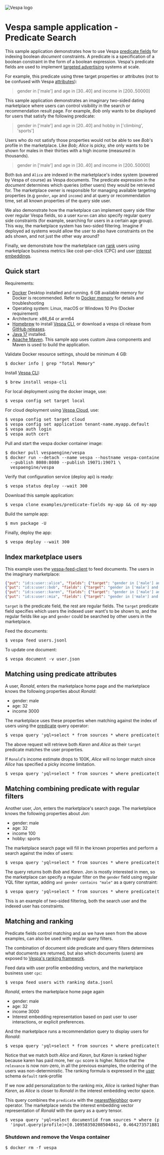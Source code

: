 
<!-- Copyright Yahoo. Licensed under the terms of the Apache 2.0 license. See LICENSE in the project root. -->

![Vespa logo](https://vespa.ai/assets/vespa-logo-color.png)


# Vespa sample application - Predicate Search

This sample application demonstrates how to use Vespa [predicate fields](https://docs.vespa.ai/en/predicate-fields.html) 
for indexing boolean *document* constraints. A predicate is a specification of a
boolean constraint in the form of a boolean expression. Vespa's predicate fields 
are used to implement [targeted advertising](https://en.wikipedia.org/wiki/Targeted_advertising)
systems at scale.

For example, this predicate using three target 
properties or attributes (not to be confused with Vespa [attributes](https://docs.vespa.ai/en/attributes.html)):

> gender in ['male'] and age in [30..40] and income in [200..50000]

This sample application demonstrates an imaginary two-sided dating marketplace
where users can control visibility in the search or recommendation result page. For example, _Bob_
only wants to be displayed for users that satisfy the following predicate:

> gender in ['male'] and age in [20..40] and hobby in ['climbing', 'sports']

Users who do not satisfy those properties would not be able to see _Bob_'s profile
in the marketplace. Like _Bob_; _Alice_ is picky, she only wants to be shown for males in their thirties with
a high income (measured in thousands).

> gender in ['male'] and age in [30..40] and income in [200..50000]

Both `Bob` and `Alice` are indexed in the marketplace's index system (powered by Vespa of course) as Vespa documents.
The predicate expression in the *document* determines which queries (other users) they would be retrieved for.
The marketplace owner is responsible for managing available targeting properties (e.g `gender`, `age` and `income`) and
at query or recommendation time, set all known properties of the query side user. 

We also demonstrate how the marketplace can implement query side filter over regular Vespa fields, so a user `Karen`
can also specify regular query side constraints (for example, searching for users in a certain age group).
This way, the marketplace system has two-sided filtering.
Imagine if deployed ad systems would allow the user to also have constraints on the ads shown,
and not just the other way around?

Finally, we demonstrate how the marketplace can [rank](https://docs.vespa.ai/en/ranking.html) users
using marketplace business metrics like cost-per-click (CPC) and user
[interest embeddings](https://docs.vespa.ai/en/tutorials/news-4-embeddings.html).


## Quick start

Requirements:

* [Docker](https://www.docker.com/) Desktop installed and running. 6 GB available memory for Docker is recommended.
  Refer to [Docker memory](https://docs.vespa.ai/en/operations/docker-containers.html#memory)
  for details and troubleshooting
* Operating system: Linux, macOS or Windows 10 Pro (Docker requirement)
* Architecture: x86_64 or arm64
* [Homebrew](https://brew.sh/) to install [Vespa CLI](https://docs.vespa.ai/en/vespa-cli.html), or download
  a vespa cli release from [GitHub releases](https://github.com/vespa-engine/vespa/releases).
* [Java 17](https://openjdk.org/projects/jdk/17/) installed.
* [Apache Maven](https://maven.apache.org/install.html).
  This sample app uses custom Java components and Maven is used to build the application.

Validate Docker resource settings, should be minimum 4 GB:

<pre>
$ docker info | grep "Total Memory"
</pre>

Install [Vespa CLI](https://docs.vespa.ai/en/vespa-cli.html):

<pre >
$ brew install vespa-cli
</pre>

For local deployment using the docker image, use:

<pre data-test="exec">
$ vespa config set target local
</pre>

For cloud deployment using [Vespa Cloud](https://cloud.vespa.ai/), use:

<pre>
$ vespa config set target cloud
$ vespa config set application tenant-name.myapp.default
$ vespa auth login 
$ vespa auth cert
</pre>

Pull and start the vespa docker container image:

<pre data-test="exec">
$ docker pull vespaengine/vespa
$ docker run --detach --name vespa --hostname vespa-container \
  --publish 8080:8080 --publish 19071:19071 \
  vespaengine/vespa
</pre>

Verify that configuration service (deploy api) is ready:

<pre data-test="exec">
$ vespa status deploy --wait 300
</pre>

Download this sample application:

<pre data-test="exec">
$ vespa clone examples/predicate-fields my-app && cd my-app
</pre>

Build the sample app:

<pre data-test="exec">
$ mvn package -U
</pre>

Finally, deploy the app:

<pre data-test="exec">
$ vespa deploy --wait 300
</pre>


## Index marketplace users  
This example uses the [vespa-feed-client](https://docs.vespa.ai/en/vespa-feed-client.html) to feed documents.
The users in the imaginary marketplace:
```json lines
{"put": "id:s:user::alice", "fields": {"target": "gender in ['male'] and age in [30..40] and income in [200..50000]", "age": 23, "gender": ["female"]}}
{"put": "id:s:user::bob", "fields": {"target": "gender in ['male'] and age in [20..40] and hobby in ['climbing', 'sports']", "age":41, "gender":["male"]}}
{"put": "id:s:user::karen", "fields": {"target": "gender in ['male'] and age in [30..55]", "age":55, "gender": ["female"]}}
{"put": "id:s:user::mia", "fields": {"target": "gender in ['male'] and age in [50..80]", "age":56,"gender": ["female"]}}
```
`target` is the predicate field, the rest are regular fields.
The `target` predicate field specifies which users the indexed user want's to be shown to,
and the regular fields like `age` and `gender` could be searched by other users in the marketplace.

Feed the documents:

<pre data-test="exec">
$ vespa feed users.jsonl
</pre>

To update one document:

<pre data-test="exec">
$ vespa document -v user.json
</pre>


## Matching using predicate attributes

A user, _Ronald_, enters the marketplace home page and the marketplace knows the following properties about _Ronald_:

- gender: male 
- age: 32
- income 3000

The marketplace uses these properties when matching against the index of users using the 
[predicate](https://docs.vespa.ai/en/reference/query-language-reference.html#predicate) query operator:

<pre data-test="exec" data-test-assert-contains="alice">
$ vespa query 'yql=select * from sources * where predicate(target, {"gender":["male"]}, {"age":32, "income": 3000})'
</pre>

The above request will retrieve both _Karen_ and _Alice_ as their `target` predicate matches the user properties. 

If `Ronald`'s income estimate drops to 100K, _Alice_ will no longer match since _Alice_ 
has specified a picky income limitation.

<pre data-test="exec" data-test-assert-contains="karen">
$ vespa query 'yql=select * from sources * where predicate(target, {"gender":["male"]}, {"age":32, "income": 100})'
</pre>


## Matching combining predicate with regular filters 
Another user, _Jon_, enters the marketplace's search page. The marketplace knows the following properties about _Jon_:

- gender: male
- age: 32
- income 100
- hobby: sports 

The marketplace search page will fill in the known properties and perform a search against the index of users:

<pre data-test="exec" data-test-assert-contains="karen">
$ vespa query 'yql=select * from sources * where predicate(target, {"gender":["male"], "hobby":["sports"]}, {"age":32, "income": 100})'
</pre>

The query returns both _Bob_ and _Karen_. Jon is mostly interested in men, so the marketplace can 
specify a regular filter on the `gender` field using regular YQL filter syntax, adding `and gender contains "male"` 
as a query constraint:

<pre data-test="exec" data-test-assert-contains="bob">
$ vespa query 'yql=select * from sources * where predicate(target, {"gender":["male"], "hobby":["sports"]}, {"age":32, "income": 100}) and gender contains "male"'
</pre>

This is an example of two-sided filtering, both the search user and the indexed user has constraints.


## Matching and ranking

Predicate fields control matching and as we have seen from the above examples,
can also be used with regular query filters.

The combination of document side predicate and query filters determines what documents are returned, 
but also which documents (users) are exposed to
[Vespa's ranking framework](https://docs.vespa.ai/en/ranking.html). 

Feed data with user profile embedding vectors, and the marketplace business user `cpc`:

<pre data-test="exec">
$ vespa feed users_with_ranking_data.jsonl
</pre>

_Ronald_, enters the marketplace home page again

- gender: male
- age: 32
- income 3000
- Interest embedding representation based on past user to user interactions, or explicit preferences. 

And the marketplace runs a recommendation query to display users for _Ronald_:

<pre data-test="exec" data-test-assert-contains="alice">
$ vespa query 'yql=select * from sources * where predicate(target, {"gender":["male"]}, {"age":32, "income": 3000})'
</pre>

Notice that we match both _Alice_ and _Karen_, but _Karen_ is ranked higher because karen has paid more,
her `cpc` score is higher. Notice that the `relevance` is now non-zero, in all the previous examples, the ordering
of the users was non-deterministic. The ranking formula is expressed in the [user](src/main/application/schemas/user.sd) 
schema `default` rank-profile

If we now add personalization to the ranking mix, _Alice_ is ranked higher than _Karen_,
as _Alice_ is closer to _Ronald_ in the interest embedding vector space. 

This query combines the `predicate` with the [nearestNeighbor](https://docs.vespa.ai/en/nearest-neighbor-search.html)
query operator. The marketplace sends the interest embedding vector representation of _Ronald_ with the query
as a query tensor. 

<pre data-test="exec" data-test-assert-contains="alice">
$ vespa query 'yql=select documentid from sources * where (predicate(target, {"gender":["male"]}, {"age":32, "income": 3000})) and ({targetHits:10}nearestNeighbor(profile,profile))' \
  'input.query(profile)=[0.10958350208504841, 0.4642735718813399, 0.7250558657395969, 0.1689946673589695]'
</pre>


### Shutdown and remove the Vespa container
<pre data-test="after">
$ docker rm -f vespa
</pre>
